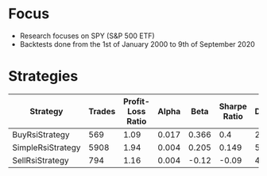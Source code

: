 # Focus
* Research focuses on SPY (S&P 500 ETF)
* Backtests done from the 1st of January 2000 to 9th of September 2020

# Strategies
| Strategy          | Trades | Profit-Loss Ratio | Alpha | Beta  | Sharpe Ratio | Drawdown | Compounded Annual Return |
|-------------------|--------|-------------------|-------|-------|--------------|----------|--------------------------|
| BuyRsiStrategy    | 569    | 1.09              | 0.017 | 0.366 | 0.4          | 29.900%  | 3.989%                   |
| SimpleRsiStrategy | 5908   | 1.94              | 0.004 | 0.205 | 0.149        | 51.800%  | 1.090%                   |
| SellRsiStrategy   | 794    | 1.16              | 0.004 | -0.12 | -0.09        | 46.200%  | -0.821%                  |

